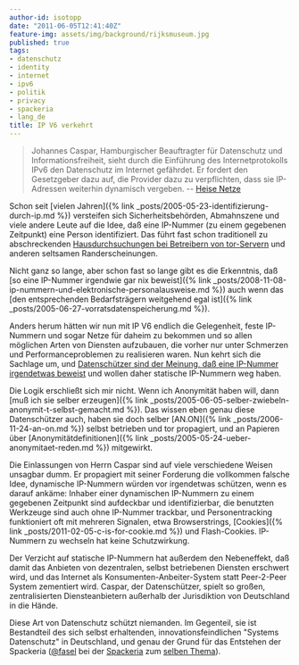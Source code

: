 ```yaml
---
author-id: isotopp
date: "2011-06-05T12:41:40Z"
feature-img: assets/img/background/rijksmuseum.jpg
published: true
tags:
- datenschutz
- identity
- internet
- ipv6
- politik
- privacy
- spackeria
- lang_de
title: IP V6 verkehrt
---
```

>Johannes Caspar, Hamburgischer Beauftragter für Datenschutz und
> Informationsfreiheit, sieht durch die Einführung des Internetprotokolls
> IPv6 den Datenschutz im Internet gefährdet. Er fordert den Gesetzgeber
> dazu auf, die Provider dazu zu verpflichten, dass sie IP-Adressen
> weiterhin dynamisch vergeben. 
>   -- [Heise Netze](http://www.heise.de/netze/meldung/Datenschuetzer-sorgt-sich-wegen-IPv6-1235312.html)


Schon seit [vielen Jahren]({% link _posts/2005-05-23-identifizierung-durch-ip.md %})
versteifen sich Sicherheitsbehörden, Abmahnszene und viele andere Leute
auf die Idee, daß eine IP-Nummer (zu einem gegebenen Zeitpunkt) eine
Person identifiziert. Das führt fast schon traditionell zu abschreckenden
[Hausdurchsuchungen bei Betreibern von tor-Servern](http://www.netzpolitik.org/2011/wieder-hausdurchsuchung-wegen-tor-exit-server/)
und anderen seltsamen Randerscheinungen.

Nicht ganz so lange, aber schon fast so lange gibt es die Erkenntnis, daß
[so eine IP-Nummer irgendwie gar nix beweist]({% link _posts/2008-11-08-ip-nummern-und-elektronische-personalausweise.md %})
auch wenn das 
[den entsprechenden Bedarfsträgern weitgehend egal ist]({% link _posts/2005-06-27-vorratsdatenspeicherung.md %}).

Anders herum hätten wir nun mit IP V6 endlich die Gelegenheit, feste
IP-Nummern und sogar Netze für daheim zu bekommen und so allen möglichen
Arten von Diensten aufzubauen, die vorher nur unter Schmerzen und
Performanceproblemen zu realisieren waren. Nun kehrt sich die Sachlage um,
und 
[Datenschützer sind der Meinung, daß eine IP-Nummer irgendetwas beweist](http://www.heise.de/netze/meldung/Datenschuetzer-sorgt-sich-wegen-IPv6-1235312.html)
und wollen daher statische IP-Nummern weg haben.

Die Logik erschließt sich mir nicht. Wenn ich Anonymität haben will, dann
[muß ich sie selber erzeugen]({% link _posts/2005-06-05-selber-zwiebeln-anonymit-t-selbst-gemacht.md %}).
Das wissen eben genau diese Datenschützer auch, haben sie doch selber
[AN.ON]({% link _posts/2006-11-24-an-on.md %}) selbst betrieben
und tor propagiert, und an Papieren über
[Anonymitätdefinitionen]({% link _posts/2005-05-24-ueber-anonymitaet-reden.md %})
mitgewirkt.

Die Einlassungen von Herrn Caspar sind auf viele verschiedene Weisen
unsagbar dumm. Er propagiert mit seiner Forderung die vollkommen falsche
Idee, dynamische IP-Nummern würden vor irgendetwas schützen, wenn es darauf
ankäme: Inhaber einer dynamischen IP-Nummern zu einem gegebenen Zeitpunkt
sind aufdeckbar und identifizierbar, die benutzten Werkzeuge sind auch ohne
IP-Nummer trackbar, und Personentracking funktioniert oft mit mehreren
Signalen, etwa Browserstrings,
[Cookies]({% link _posts/2011-02-05-c-is-for-cookie.md %}) und
Flash-Cookies. IP-Nummern zu wechseln hat keine Schutzwirkung.

Der Verzicht auf statische IP-Nummern hat außerdem den Nebeneffekt, daß
damit das Anbieten von dezentralen, selbst betriebenen Diensten erschwert
wird, und das Internet als Konsumenten-Anbeiter-System statt Peer-2-Peer
System zementiert wird. Caspar, der Datenschützer, spielt so großen,
zentralisierten Diensteanbietern außerhalb der Jurisdiktion von Deutschland
in die Hände.

Diese Art von Datenschutz schützt niemanden. Im Gegenteil, sie ist
Bestandteil des sich selbst erhaltenden, innovationsfeindlichen "Systems
Datenschutz" in Deutschland, und genau der Grund für das Entstehen der
Spackeria ([@fasel](http://twitter.com/fasel) bei der
[Spackeria](http://blog.spackeria.org) zum [selben
Thema](http://blog.spackeria.org/2011/05/27/ipv6-und-die-machtfrage/)).
